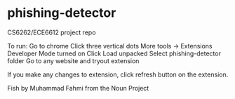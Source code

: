 # phishing-detector
CS6262/ECE6612 project repo

To run:
Go to chrome
Click three vertical dots
More tools -> Extensions
Developer Mode turned on
Click Load unpacked
Select phishing-detector folder
Go to any website and tryout extension

If you make any changes to extension, click refresh button on the extension.


Fish by Muhammad Fahmi from the Noun Project
